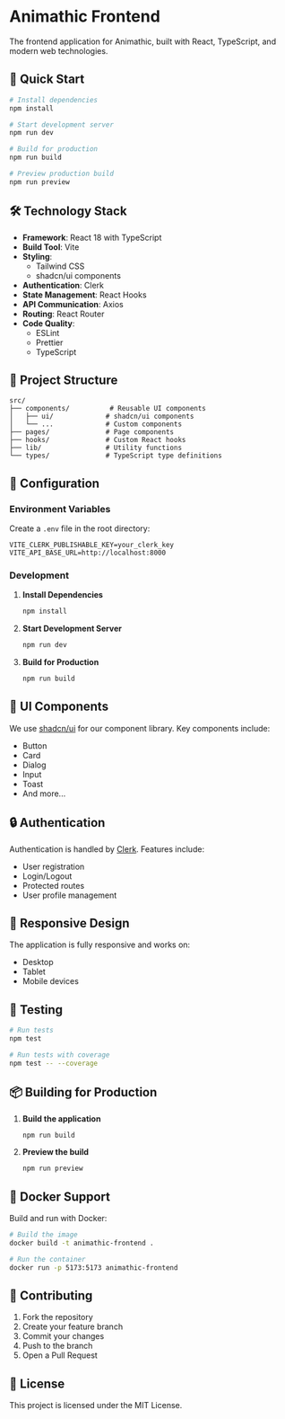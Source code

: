 # Animathic Frontend

The frontend application for Animathic, built with React, TypeScript, and modern web technologies.

## 🚀 Quick Start

```bash
# Install dependencies
npm install

# Start development server
npm run dev

# Build for production
npm run build

# Preview production build
npm run preview
```

## 🛠️ Technology Stack

- **Framework**: React 18 with TypeScript
- **Build Tool**: Vite
- **Styling**:
  - Tailwind CSS
  - shadcn/ui components
- **Authentication**: Clerk
- **State Management**: React Hooks
- **API Communication**: Axios
- **Routing**: React Router
- **Code Quality**:
  - ESLint
  - Prettier
  - TypeScript

## 📁 Project Structure

```
src/
├── components/          # Reusable UI components
│   ├── ui/             # shadcn/ui components
│   └── ...             # Custom components
├── pages/              # Page components
├── hooks/              # Custom React hooks
├── lib/                # Utility functions
└── types/              # TypeScript type definitions
```

## 🔧 Configuration

### Environment Variables

Create a `.env` file in the root directory:

```env
VITE_CLERK_PUBLISHABLE_KEY=your_clerk_key
VITE_API_BASE_URL=http://localhost:8000
```

### Development

1. **Install Dependencies**

   ```bash
   npm install
   ```

2. **Start Development Server**

   ```bash
   npm run dev
   ```

3. **Build for Production**
   ```bash
   npm run build
   ```

## 🎨 UI Components

We use [shadcn/ui](https://ui.shadcn.com/) for our component library. Key components include:

- Button
- Card
- Dialog
- Input
- Toast
- And more...

## 🔒 Authentication

Authentication is handled by [Clerk](https://clerk.dev/). Features include:

- User registration
- Login/Logout
- Protected routes
- User profile management

## 📱 Responsive Design

The application is fully responsive and works on:

- Desktop
- Tablet
- Mobile devices

## 🧪 Testing

```bash
# Run tests
npm test

# Run tests with coverage
npm test -- --coverage
```

## 📦 Building for Production

1. **Build the application**

   ```bash
   npm run build
   ```

2. **Preview the build**
   ```bash
   npm run preview
   ```

## 🐳 Docker Support

Build and run with Docker:

```bash
# Build the image
docker build -t animathic-frontend .

# Run the container
docker run -p 5173:5173 animathic-frontend
```

## 🤝 Contributing

1. Fork the repository
2. Create your feature branch
3. Commit your changes
4. Push to the branch
5. Open a Pull Request

## 📄 License

This project is licensed under the MIT License.
